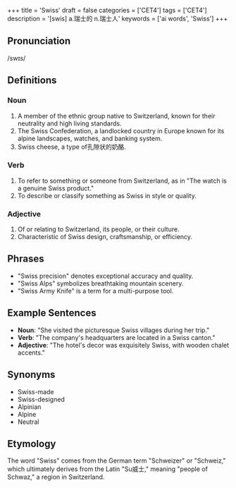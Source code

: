 +++
title = 'Swiss'
draft = false
categories = ['CET4']
tags = ['CET4']
description = '[swis] a.瑞士的 n.瑞士人'
keywords = ['ai words', 'Swiss']
+++

## Pronunciation
/swɪs/

## Definitions
### Noun
1. A member of the ethnic group native to Switzerland, known for their neutrality and high living standards.
2. The Swiss Confederation, a landlocked country in Europe known for its alpine landscapes, watches, and banking system.
3. Swiss cheese, a type of孔隙状的奶酪.

### Verb
1. To refer to something or someone from Switzerland, as in "The watch is a genuine Swiss product."
2. To describe or classify something as Swiss in style or quality.

### Adjective
1. Of or relating to Switzerland, its people, or their culture.
2. Characteristic of Swiss design, craftsmanship, or efficiency.

## Phrases
- "Swiss precision" denotes exceptional accuracy and quality.
- "Swiss Alps" symbolizes breathtaking mountain scenery.
- "Swiss Army Knife" is a term for a multi-purpose tool.

## Example Sentences
- **Noun**: "She visited the picturesque Swiss villages during her trip."
- **Verb**: "The company's headquarters are located in a Swiss canton."
- **Adjective**: "The hotel's decor was exquisitely Swiss, with wooden chalet accents."

## Synonyms
- Swiss-made
- Swiss-designed
- Alpinian
- Alpine
- Neutral

## Etymology
The word "Swiss" comes from the German term "Schweizer" or "Schweiz," which ultimately derives from the Latin "Su威士," meaning "people of Schwaz," a region in Switzerland.
